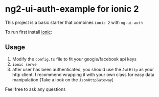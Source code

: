 # ng2-ui-auth-example for ionic 2
This project is a basic starter that combines `ionic 2` with `ng-ui-auth`

To run first install [ionic][1]:

## Usage
1. Modify the `config.ts` file to fit your google/facebook api keys
2. `ionic serve`
3. after user has been authenticated, you should use the `JwtHttp` as your http client. I recommend wrapping it with your own class for easy data manipulation (Take a look on the `JsonHttpGateway`)

Feel free to ask any questions

[1]:http://ionicframework.com/docs/v2/getting-started/tutorial/
